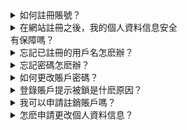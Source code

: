 <details>
    <summary>如何註冊賬號？</summary>
<div>

關於客戶賬戶資料安全，以及客戶隱私權，請參考隱私政策。

1. 點擊網站右上角“登入註冊”的功能鍵
2. 進入註冊頁面，填寫用戶名和密碼信息即可成功註冊；
3. 註冊前請確保您已滿18週歲並已閱讀過我們規則與條款。
</div>
</details>

<details>
    <summary>在網站註冊之後，我的個人資料信息安全<br/>有保障嗎？</summary>
<div>

關於客戶賬戶資料安全，以及客戶隱私權，請參考隱私政策。

</div>
</details>

<details>
    <summary>忘記已註冊的用戶名怎麽辦？</summary>
<div>

會員用戶名您可以聯繫我們在線客服團隊，爲您提供必要協助。

</div>
</details>

<details>
    <summary>忘記密碼怎麽辦？</summary>
<div>

1. 在上方，點擊“忘記密碼”按鈕；
2. 進入找回密碼頁面，填寫您的手機號碼獲取新密碼。

</div>
</details>

<details>
    <summary>如何更改賬戶密碼？</summary>
<div>

1. 請您登錄賬戶後，點擊用戶名，進入“個人資料”；
2. 點擊頁面的“修改密碼”，填寫新舊密碼；
3. 點擊“確認”即可完成修改。

</div>
</details>

<details>
    <summary>登錄賬戶提示被鎖是什麽原因？</summary>
<div>

會員輸入錯誤密碼5次以上，爲了保障會員賬號的安全，系統自動鎖定會員賬號，出現此類問題，建議可以聯繫在線客服團隊進行溝通解除鎖定。

</div>
</details>

<details>
    <summary>我可以申請註銷賬戶嗎？</summary>
<div>

暫時不接受任何理由註銷會員賬戶，您可以與在線客服聯繫申請凍結/停用您的會員賬戶。

</div>
</details>

<details>
    <summary>怎麽申請更改個人資料信息？</summary>
<div>

客戶成功註冊後，可以通過手機、PC、電腦或其他設備修改個人基本資料信息。如遇任何問題，請諮詢我們在線客服團隊。

</div>
</details>
